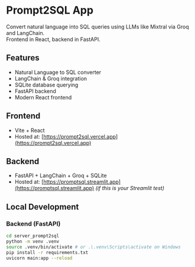 # Prompt2SQL App

Convert natural language into SQL queries using LLMs like Mixtral via Groq and LangChain.  
Frontend in React, backend in FastAPI.

## Features

- Natural Language to SQL converter
- LangChain & Groq integration
- SQLite database querying
- FastAPI backend
- Modern React frontend

## Frontend

- Vite + React
- Hosted at: [https://prompt2sql.vercel.app](https://prompt2sql.vercel.app)

## Backend

- FastAPI + LangChain + Groq + SQLite
- Hosted at: [https://promptsql.streamlit.app](https://promptsql.streamlit.app) *(if this is your Streamlit test)*

## Local Development

### Backend (FastAPI)
```bash
cd server_prompt2sql
python -m venv .venv
source .venv/bin/activate # or .\.venv\Scripts\activate on Windows
pip install -r requirements.txt
uvicorn main:app --reload
